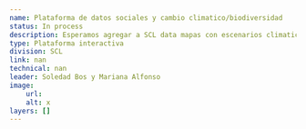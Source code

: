 ```yaml
---
name: Plataforma de datos sociales y cambio climatico/biodiversidad
status: In process
description: Esperamos agregar a SCL data mapas con escenarios climaticos  y biodiversidad que permitan mejorar el diagnostico y focalizacion de programas de prestamo de SCL que buscan generar resiliencia climatica de las personas y los servicios sociales y/o conservar la biodiversidad. Estos datos tambien serán utilizados para productos de conocimiento de SCL, como los flagships de educacion y cambio climatico y salud y cambio climatico (ambos en desarrollo y a publicarse  a inicios de 2026) y publicaciones de pobreza y cambio climatico y biodiversidad 
type: Plataforma interactiva
division: SCL 
link: nan
technical: nan
leader: Soledad Bos y Mariana Alfonso
image: 
    url: 
    alt: x
layers: []
---
```

    